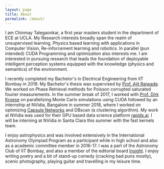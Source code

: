 ```yaml
---
layout: page
title: About
permalink: /about/
---
```


I am Chinmay Talegaonkar, a first year masters student in the department of ECE at UCLA. My Research interests broadly span the realm of unsupervised learning, Physics based learning with applications in Computer Vision, Re-inforcement learning and robotics. In parallel (pun intended) CUDA Programming and optimization also interests me. I am interested in pursuing research that leads the foundation of deployable intelligent perception systems equipped with the knowledge (physics and semantics) of the environment. 

I recently completed my Bachelor's in Electrical Engineering from IIT Bombay in 2019. My Bachelor's thesis was supervised by [Prof. Ajit Rajwade](https://www.cse.iitb.ac.in/~ajitvr/). We worked on Phase Retrieval methods for Poisson corrupted saturated fourier measurements. 
In the summer break of 2017, I worked with [Prof. Dirk Kroese](https://people.smp.uq.edu.au/DirkKroese/) on parallelizing Monte Carlo simulations using CUDA followed by an internship at NVidia, Bangalore in summer 2018, where I worked on optimizing [Capsule Networks](https://arxiv.org/pdf/1710.09829.pdf) and DBscan (a clustering algorithm). My work at NVidia was used for their GPU based data science platform [rapids.ai](https://rapids.ai/). I will be interning at NVidia in Santa Clara this summer with the fast kernels team. 

I enjoy astrophysics and was involved extensively in the International Astronomy Olympiad Program as a participant while in high school and also as a academic committee member in 2016-17. I was a part of the Astronomy Club of IIT Bombay, and also a member of the editorial board [Insight](
https://www.insightiitb.org/). I enjoy writing poetry and a bit of stand-up comedy (cracking bad puns mostly), scenic photography, playing guitar and travelling in my leisure time. 


